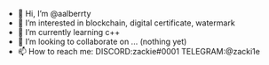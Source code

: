 - 👋 Hi, I’m @aalberrty
- 👀 I’m interested in blockchain, digital certificate, watermark
- 🌱 I’m currently learning c++
- 💞️ I’m looking to collaborate on ... (nothing yet)
- 📫 How to reach me:
  DISCORD:zackie#0001
  TELEGRAM:@zacki1e

<!---
aalberrty/aalberrty is a ✨ special ✨ repository because its `README.md` (this file) appears on your GitHub profile.
You can click the Preview link to take a look at your changes.
--->
